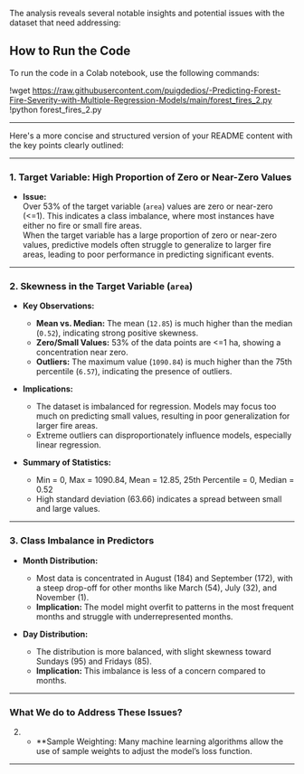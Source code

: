 The analysis reveals several notable insights and potential issues with the dataset that need addressing:

## How to Run the Code

To run the code in a Colab notebook, use the following commands:

!wget https://raw.githubusercontent.com/puigdedios/-Predicting-Forest-Fire-Severity-with-Multiple-Regression-Models/main/forest_fires_2.py !python forest_fires_2.py

---

Here's a more concise and structured version of your README content with the key points clearly outlined:

---

### **1. Target Variable: High Proportion of Zero or Near-Zero Values**

- **Issue:**  
  Over 53% of the target variable (`area`) values are zero or near-zero (<=1). This indicates a class imbalance, where most instances have either no fire or small fire areas.  
  When the target variable has a large proportion of zero or near-zero values, predictive models often struggle to generalize to larger fire areas, leading to poor performance in predicting significant events.

---

### **2. Skewness in the Target Variable (`area`)**

- **Key Observations:**
  - **Mean vs. Median:** The mean (`12.85`) is much higher than the median (`0.52`), indicating strong positive skewness.
  - **Zero/Small Values:** 53% of the data points are <=1 ha, showing a concentration near zero.
  - **Outliers:** The maximum value (`1090.84`) is much higher than the 75th percentile (`6.57`), indicating the presence of outliers.

- **Implications:**
  - The dataset is imbalanced for regression. Models may focus too much on predicting small values, resulting in poor generalization for larger fire areas.
  - Extreme outliers can disproportionately influence models, especially linear regression.

- **Summary of Statistics:**
  - Min = 0, Max = 1090.84, Mean = 12.85, 25th Percentile = 0, Median = 0.52
  - High standard deviation (63.66) indicates a spread between small and large values.

---

### **3. Class Imbalance in Predictors**

- **Month Distribution:**
  - Most data is concentrated in August (184) and September (172), with a steep drop-off for other months like March (54), July (32), and November (1).
  - **Implication:** The model might overfit to patterns in the most frequent months and struggle with underrepresented months.

- **Day Distribution:**
  - The distribution is more balanced, with slight skewness toward Sundays (95) and Fridays (85).
  - **Implication:** This imbalance is less of a concern compared to months.

---

### **What We do to Address These Issues?**



2. - **Sample Weighting: Many machine learning algorithms allow the use of sample weights to adjust the model’s loss function.
 

---
